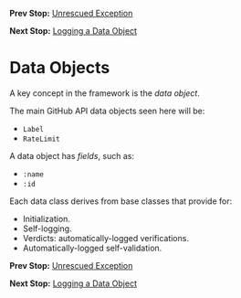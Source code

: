 <!--- GENERATED FILE, DO NOT EDIT --->
**Prev Stop:** [Unrescued Exception](./UnrescuedException.md#unrescued-exception)

**Next Stop:** [Logging a Data Object](./FlatDataLog.md#logging-a-data-object)


# Data Objects

A key concept in the framework is the _data object_.

The main GitHub API data objects seen here will be:

- `Label`
- `RateLimit`

A data object has _fields_, such as:

- `:name`
- `:id`

Each data class derives from base classes that provide for:

- Initialization.
- Self-logging.
- Verdicts:  automatically-logged verifications.
- Automatically-logged self-validation.

**Prev Stop:** [Unrescued Exception](./UnrescuedException.md#unrescued-exception)

**Next Stop:** [Logging a Data Object](./FlatDataLog.md#logging-a-data-object)

